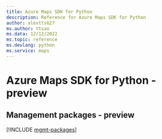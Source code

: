 ```yaml
---
title: Azure Maps SDK for Python
description: Reference for Azure Maps SDK for Python
author: alextts627
ms.author: ttsao
ms.data: 12/12/2022
ms.topic: reference
ms.devlang: python
ms.service: maps
---
```

# Azure Maps SDK for Python - preview

## Management packages - preview
[!INCLUDE [mgmt-packages](maps-mgmt-index.md)]